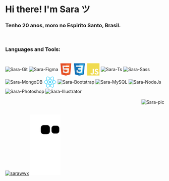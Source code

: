 # Hi there! I'm Sara ツ 
### Tenho 20 anos, moro no Espiríto Santo, Brasil.

<br>

 <h3 align="left">Languages and Tools:</h3>
 
  <div style="display: inline_block"><br>
    <img align="center" alt="Sara-Git" height="40" width="40" src="https://cdn.jsdelivr.net/gh/devicons/devicon/icons/git/git-original.svg" /> 
    <img align="center" alt="Sara-Figma" height="40" width="40" src="https://cdn.jsdelivr.net/gh/devicons/devicon/icons/figma/figma-original.svg" /> 
    <img align="center" alt="Sara-HTML" height="40" width="40" src="https://raw.githubusercontent.com/devicons/devicon/master/icons/html5/html5-original.svg" />
    <img align="center" alt="Sara-CSS" height="40" width="40" src="https://raw.githubusercontent.com/devicons/devicon/master/icons/css3/css3-original.svg" />
    <img align="center" alt="Sara-Js" height="40" width="40" src="https://raw.githubusercontent.com/devicons/devicon/master/icons/javascript/javascript-plain.svg" />
    <img align="center" alt="Sara-Ts" height="40" width="40" src="https://cdn.jsdelivr.net/gh/devicons/devicon/icons/typescript/typescript-plain.svg" />
    <img align="center" alt="Sara-Sass" height="40" width="40" src="https://cdn.jsdelivr.net/gh/devicons/devicon/icons/sass/sass-original.svg" />
    <img align="center" alt="Sara-MongoDB" height="40" width="40" src="https://cdn.jsdelivr.net/gh/devicons/devicon/icons/mongodb/mongodb-original.svg" />
    <img align="center" alt="Sara-React" height="40" width="40" src="https://raw.githubusercontent.com/devicons/devicon/master/icons/react/react-original.svg" />
    <img align="center" alt="Sara-Bootstrap" height="40" width="40" src="https://cdn.jsdelivr.net/gh/devicons/devicon/icons/bootstrap/bootstrap-plain.svg" />
    <img align="center" alt="Sara-MySQL" height="40" width="40" src="https://cdn.jsdelivr.net/gh/devicons/devicon/icons/mysql/mysql-original.svg" />
    <img align="center" alt="Sara-NodeJs" height="40" width="40" src="https://cdn.jsdelivr.net/gh/devicons/devicon/icons/nodejs/nodejs-original.svg" />
    <img align="center" alt="Sara-Photoshop" height="40" width="40" margin: "70px" src="https://cdn.jsdelivr.net/gh/devicons/devicon/icons/photoshop/photoshop-line.svg" /> 
    <img align="center" alt="Sara-Illustrator" height="40" width="40" src="https://cdn.jsdelivr.net/gh/devicons/devicon/icons/illustrator/illustrator-line.svg" /> 
 <br>
 <br>
 
 <img align="right" alt="Sara-pic" height="200" src="https://static.wikia.nocookie.net/steven-universe/images/6/61/Love_Letters_-_Connie_writing.gif/revision/latest?cb=20180709220535.gif" /> 
  </div>

<br>
<br>

[![sarawwx](https://github-readme-stats.vercel.app/api/top-langs/?username=sarawwx&hide=html&layout=compact&theme=merko)](https://github.com/anuraghazra/github-readme-stats)
![Snake animation](https://github.com/rafaballerini/rafaballerini/blob/output/github-contribution-grid-snake.svg)
